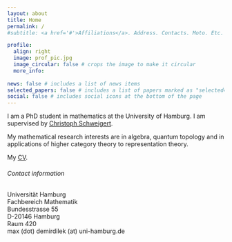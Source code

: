 ```yaml
---
layout: about
title: Home
permalink: /
#subtitle: <a href='#'>Affiliations</a>. Address. Contacts. Moto. Etc.

profile:
  align: right
  image: prof_pic.jpg
  image_circular: false # crops the image to make it circular
  more_info: 
               
news: false # includes a list of news items
selected_papers: false # includes a list of papers marked as "selected={true}"
social: false # includes social icons at the bottom of the page
---
```

I am a PhD student in mathematics at the University of Hamburg. I am supervised by [<ins> Christoph Schweigert</ins>](https://www.math.uni-hamburg.de/home/schweigert/).

My mathematical research interests are in algebra, quantum topology and in applications of higher category theory to representation theory.

My [<ins> CV</ins>](assets/pdf/Demirdilek_CV.pdf).

<h6><span class="font-weight-bold">Contact information</span></h6>

Universität Hamburg\
Fachbereich Mathematik\
Bundesstrasse 55\
D-20146 Hamburg\
Raum 420\
max (dot) demirdilek (at) uni-hamburg.de
